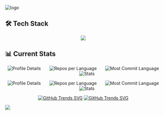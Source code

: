 
![logo](https://github.com/HFsa-RaShid/HFsa-RaShid/blob/main/banner.gif)


## 🛠️ Tech Stack
<p align="center">
  <a>
    <img src="https://skillicons.dev/icons?i=c,c++,html,css,tailwind,javascript,react,nodejs,express,mongodb,mysql,firebase" />
  </a>
</p>


## 📊 Current Stats
<div align="center">

![Profile Details](http://github-profile-summary-cards.vercel.app/api/cards/profile-details?username=HFsa-RaShid&theme=dark) &nbsp;&nbsp;&nbsp;&nbsp;&nbsp; ![Repos per Language](http://github-profile-summary-cards.vercel.app/api/cards/repos-per-language?username=HFsa-RaShid&theme=dark) &nbsp;&nbsp;&nbsp;&nbsp;&nbsp; ![Most Commit Language](http://github-profile-summary-cards.vercel.app/api/cards/most-commit-language?username=HFsa-RaShid&theme=dark) &nbsp;&nbsp;&nbsp;&nbsp;&nbsp; ![Stats](http://github-profile-summary-cards.vercel.app/api/cards/stats?username=HFsa-RaShid&theme=dark)

![Profile Details](http://github-profile-summary-cards.vercel.app/api/cards/profile-details?username=HFsa-RaShid&theme=blueberry) &nbsp;&nbsp;&nbsp;&nbsp;&nbsp; 
![Repos per Language](http://github-profile-summary-cards.vercel.app/api/cards/repos-per-language?username=HFsa-RaShid&theme=blueberry) &nbsp;&nbsp;&nbsp;&nbsp;&nbsp; 
![Most Commit Language](http://github-profile-summary-cards.vercel.app/api/cards/most-commit-language?username=HFsa-RaShid&theme=blueberry) &nbsp;&nbsp;&nbsp;&nbsp;&nbsp; 
![Stats](http://github-profile-summary-cards.vercel.app/api/cards/stats?username=HFsa-RaShid&theme=blueberry)


[![GitHub Trends SVG](https://api.githubtrends.io/user/svg/HFsa-RaShid/langs)](https://githubtrends.io) 
  [![GitHub Trends SVG](https://api.githubtrends.io/user/svg/HFsa-RaShid/langs)](https://githubtrends.io) 
</div>

<img src="https://github-readme-activity-graph.vercel.app/graph?username=HFsa-RaShid&theme=react">




